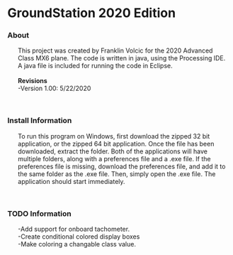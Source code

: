 # GroundStation 2020 Edition

<h3><b>About</b></h3>
<ul>This project was created by Franklin Volcic for the 2020 Advanced Class MX6 plane. The code is written in java, using the Processing IDE. A java file is included for running the code in Eclipse.<br><br><b>Revisions</b><br></b>
 -Version 1.00: 5/22/2020</ul>

<br>
<h3><b>Install Information</b></h3>
<ul>To run this program on Windows, first download the zipped 32 bit application, or the zipped 64 bit application. Once the file has been downloaded, extract the folder. Both of the applications will have multiple folders, along with a preferences file and a .exe file. If the preferences file is missing, download the preferences file, and add it to the same folder as the .exe file. Then, simply open the .exe file. The application should start immediately.</ul>


<br>
<h3><b>TODO Information</b></h3>
<ul>-Add support for onboard tachometer.<br>-Create conditional colored display boxes<br>-Make coloring a changable class value.</ul>
